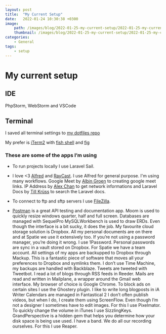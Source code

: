 ```yaml
---
layout: post
title:  "My Current Setup"
date:   2022-01-24 10:30:38 +0300
image:
    path: /images/blog/2022-01-25-my-current-setup/2022-01-25-my-current-setup.JPG
    thumbnail: /images/blog/2022-01-25-my-current-setup/2022-01-25-my-current-setup-400x200.jpeg
categories: 
    - General
tags: 
    - setup
---
```


# My current setup

## IDE 
PhpStorm, WebStorm and VSCode

## Terminal
I saved all terminal settings to [my dotfiles repo](https://github.com/datcal/dotfiles.git)

My prefer is [iTerm2](https://www.iterm2.com/) with [fish shell](https://fishshell.com/) and [fig](https://fig.io/)

### These are some of the apps I’m using

- To run projects locally I use Laravel Sail.
- I love <3 [Alfred](https://www.alfredapp.com/) and [RayCast](https://www.raycast.com/). I use Alfred for general purpose. I'm using many workflows. Google Meet by [Albin Groen](https://albingroen.com) to creating google meet links. IP Address by [Alex Chan](https://github.com/alexchantastic/alfred-ip-address-workflow/) to get network informations and Laravel Docs by [Till Krüss](https://till.im) to search the Laravel docs.

- To connect to ftp and sftp servers I use [FileZilla](https://filezilla-project.org/).
- [Postman](https://www.postman.com/) is a great API testing and documentation app.
Moom is used to quickly resize windows quarter, half and full screen.
Databases are managed with SequelPro
MySQLWorkbench is used to draw ERDs. Even though the interface is a bit sucky, it does the job.
My favourite cloud storage solution is Dropbox. All my personal documents are on there and at Spatie we use it extensively too.
If you’re not using a password manager, you’re doing it wrong. I use 1Password. Personal passwords are sync in a vault stored on Dropbox. For Spatie we have a team account.
All settings of my apps are backupped to Dropbox through Mackup. This is a fantastic piece of software that moves all your preferences to Dropbox and symlinks them.
I don’t use Time Machine, my backups are handled with Backblaze.
Tweets are tweeted with Tweetbot.
I read a lot of blogs through RSS feeds in Reeder.
Mails are read and written in Mailplane, a wrapper around the Gmail web interface.
My browser of choice is Google Chrome. To block ads on certain sites I use the Ghostery plugin.
I like to write long blogposts in iA Writer
Calendars are managed in Fantastical 2
I don’t often publish videos, but when I do, I create them using ScreenFlow.
Even though I’m not a designer I sometimes have to edit images. For this I use Pixelmator.
To quickly change the volume in iTunes I use SizzlingKeys.
GrandPerspective is a hidden gem that helps you determine how your disk space is being use used.
I have a band. We do all our recording ourselves. For this I use Reaper.